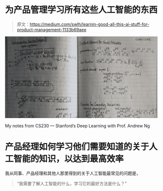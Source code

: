 # 为产品管理学习所有这些人工智能的东西

> 原文：<https://medium.com/swlh/learnin-good-all-this-ai-stuff-for-product-management-1133b69aee>

![](img/98393ef701d68229e1298e259471d109.png)

My notes from CS230 — Stanford’s Deep Learning with Prof. Andrew Ng

# 产品经理如何学习他们需要知道的关于人工智能的知识，以达到最高效率

我从同事、产品经理和其他人那里得到的关于人工智能最常见的问题是，

> “我需要了解人工智能的什么，学习它的最好方法是什么？”